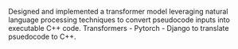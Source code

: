 Designed and implemented a transformer model leveraging natural language processing techniques to
convert pseudocode inputs into executable C++ code.
Transformers - Pytorch - Django to translate psuedocode to C++.
